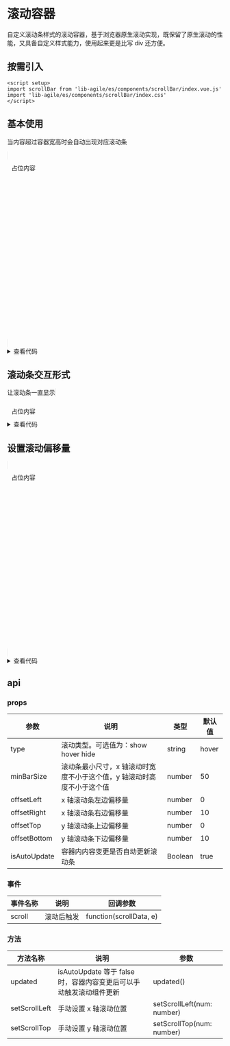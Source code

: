 # 滚动容器

自定义滚动条样式的滚动容器，基于浏览器原生滚动实现，既保留了原生滚动的性能，又具备自定义样式能力，使用起来更是比写 div 还方便。

## 按需引入

```vue {4}
<script setup>
import scrollBar from 'lib-agile/es/components/scrollBar/index.vue.js'
import 'lib-agile/es/components/scrollBar/index.css'
</script>
```

## 基本使用

当内容超过容器宽高时会自动出现对应滚动条

<script setup>
  import scrollBar from '../../../src/components/scrollBar/index.vue'
</script>

<scrollBar style="border:solid #eee 1px;height:300px">
  <div style="width: 1500px;height: 400px;padding:10px">占位内容</div>
</scrollBar>

<details>
  <summary>查看代码</summary>

```vue{4}
<template>
  <scrollBar style="border:solid #eee 1px;height:300px">
    <div style="width: 1500px;height: 400px;padding:10px">占位内容</div>
  </scrollBar>
</template>
```

</details>

## 滚动条交互形式

让滚动条一直显示
<scrollBar type="show" style="border:solid #eee 1px;height:200px">

  <div style="width: 1500px;padding:10px">占位内容</div>
</scrollBar>

<details>
  <summary>查看代码</summary>

```vue{4}
<template>
  <scrollBar type="show" style="border:solid #eee 1px;height:200px">
    <div style="width: 1500px;padding:10px">占位内容</div>
  </scrollBar>
</template>
```

</details>

## 设置滚动偏移量

<scrollBar type="show" :offsetLeft="50" :offsetRight="50" :offsetTop="50" :offsetBottom="50" style="border:solid #eee 1px;height:300px">

  <div style="width: 1500px;height: 400px;padding:10px">
    占位内容
    <div style="text-align: right;">占位内容</div>
  </div>
</scrollBar>
<details>
  <summary>查看代码</summary>

```vue{4}
<template>
  <scrollBar type="show" :offsetLeft="50" :offsetRight="50" :offsetTop="50" :offsetBottom="50" style="border:solid #eee 1px;height:300px">
    <div style="width: 1500px;height: 400px;padding:10px">
      占位内容
      <div style="text-align: right;">占位内容</div>
    </div>
  </scrollBar>
</template>


```

</details>

## api

### props

| 参数         | 说明                                                                   | 类型    | 默认值 |
| ------------ | ---------------------------------------------------------------------- | ------- | ------ |
| type         | 滚动类型。可选值为：show hover hide                                    | string  | hover  |
| minBarSize   | 滚动条最小尺寸，x 轴滚动时宽度不小于这个值，y 轴滚动时高度不小于这个值 | number  | 50     |
| offsetLeft   | x 轴滚动条左边偏移量                                                   | number  | 0      |
| offsetRight  | x 轴滚动条右边偏移量                                                   | number  | 10     |
| offsetTop    | y 轴滚动条上边偏移量                                                   | number  | 0      |
| offsetBottom | y 轴滚动条下边偏移量                                                   | number  | 10     |
| isAutoUpdate | 容器内内容变更是否自动更新滚动条                                       | Boolean | true   |

### 事件

| 事件名称 | 说明       | 回调参数                |
| -------- | ---------- | ----------------------- |
| scroll   | 滚动后触发 | function(scrollData, e) |

### 方法

| 方法名称      | 说明                                                               | 参数                       |
| ------------- | ------------------------------------------------------------------ | -------------------------- |
| updated       | isAutoUpdate 等于 false 时，容器内容变更后可以手动触发滚动组件更新 | updated()                  |
| setScrollLeft | 手动设置 x 轴滚动位置                                              | setScrollLeft(num: number) |
| setScrollTop  | 手动设置 y 轴滚动位置                                              | setScrollTop(num: number)  |
